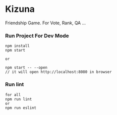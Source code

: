 # Kizuna
Friendship Game.  For Vote, Rank,  QA ...


### Run Project For Dev Mode

```
npm install
npm start

or

npm start -- --open
// it will open http://localhost:8080 in browser
```

### Run lint

```
for all
npm run lint
or
npm run eslint
```
